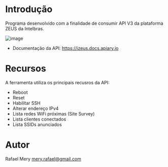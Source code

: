 # Introdução
Programa desenvolvido com a finalidade de consumir API V3 da plataforma ZEUS da Intelbras.

![image](https://user-images.githubusercontent.com/12450703/184558201-d957d3d5-87f9-4d13-9d76-1d297ac963a8.png)

- Documentação da API: https://izeus.docs.apiary.io

# Recursos
A ferramenta utiliza os principais recusros da API:

- Reboot
- Reset
- Habilitar SSH
- Alterar endereço IPv4
- Lista redes WiFi próximas (Site Survey) 
- Lista clientes conectados 
- Lista SSIDs anunciados 

# Autor
Rafael Mery
mery.rafael@gmail.com


